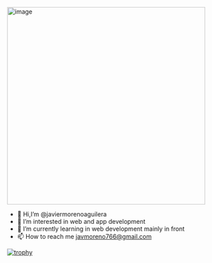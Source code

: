 <img width="460" alt="image" src="https://github.com/javmoreno-developer/javmoreno-developer/assets/55782974/4b8bb5bb-5728-4469-a167-002dfc6fd7c4">

- 👋 Hi,I’m @javiermorenoaguilera 
- 👀 I’m interested in web and app development 
- 🌱 I’m currently learning in web development mainly in front
- 📫 How to reach me javmoreno766@gmail.com

[![trophy](https://github-profile-trophy.vercel.app/?username=javmoreno-developer&theme=git-dim&margin-h=15&margin-w=15&no-bg=true)](https://github-profile-trophy.vercel.app/?username=javmoreno-developer&theme=git-dim&margin-h=15&margin-w=15&no-bg=true)
